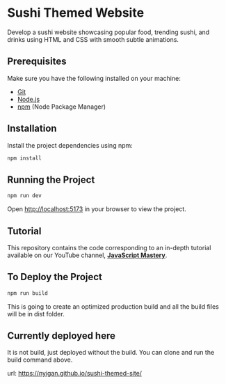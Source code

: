 # Sushi Themed Website

Develop a sushi website showcasing popular food, trending sushi, and drinks using HTML and CSS with smooth subtle animations.

## Prerequisites

Make sure you have the following installed on your machine:

- [Git](https://git-scm.com/)
- [Node.js](https://nodejs.org/en)
- [npm](https://www.npmjs.com/) (Node Package Manager)

## Installation

Install the project dependencies using npm:

```bash
npm install
```

## Running the Project

```bash
npm run dev
```

Open [http://localhost:5173](http://localhost:5173) in your browser to view the project.

## Tutorial

This repository contains the code corresponding to an in-depth
tutorial available on our YouTube channel,
<a href="https://www.youtube.com/@javascriptmastery/videos" target="_blank">
<b>JavaScript Mastery</b></a>.

## To Deploy the Project

```bash
npm run build
```

This is going to create an optimized production build and all the build files will be in dist folder.

## Currently deployed here
It is not build, just deployed without the build. You can clone and run the build command above.

url: <https://nyigan.github.io/sushi-themed-site/>
